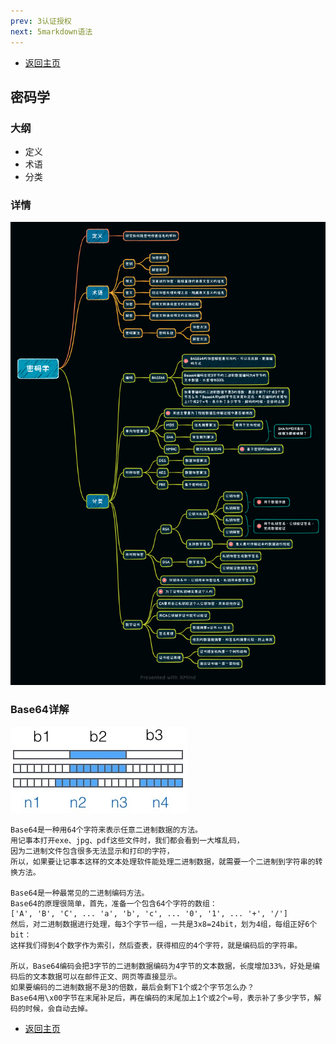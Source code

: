 ```yaml
---
prev: 3认证授权
next: 5markdown语法
---
```

* [返回主页](../home.md)
## 密码学
### 大纲
+ 定义
+ 术语
+ 分类
### 详情
![](../../picture/0/4密码学.png)

### Base64详解
![](../../picture/0/4base64.png)


```text
Base64是一种用64个字符来表示任意二进制数据的方法。
用记事本打开exe、jpg、pdf这些文件时，我们都会看到一大堆乱码，
因为二进制文件包含很多无法显示和打印的字符，
所以，如果要让记事本这样的文本处理软件能处理二进制数据，就需要一个二进制到字符串的转换方法。

Base64是一种最常见的二进制编码方法。
Base64的原理很简单，首先，准备一个包含64个字符的数组：
['A', 'B', 'C', ... 'a', 'b', 'c', ... '0', '1', ... '+', '/']
然后，对二进制数据进行处理，每3个字节一组，一共是3x8=24bit，划为4组，每组正好6个bit：
这样我们得到4个数字作为索引，然后查表，获得相应的4个字符，就是编码后的字符串。

所以，Base64编码会把3字节的二进制数据编码为4字节的文本数据，长度增加33%，好处是编码后的文本数据可以在邮件正文、网页等直接显示。
如果要编码的二进制数据不是3的倍数，最后会剩下1个或2个字节怎么办？
Base64用\x00字节在末尾补足后，再在编码的末尾加上1个或2个=号，表示补了多少字节，解码的时候，会自动去掉。
```
* [返回主页](../home.md)